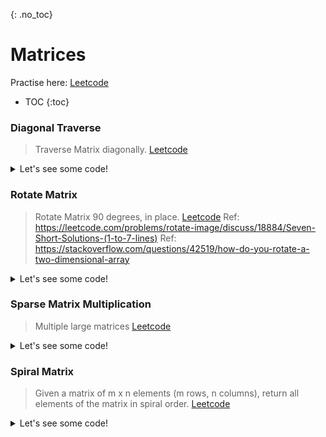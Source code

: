 {: .no_toc}
# Matrices
Practise here: [Leetcode](https://leetcode.com/list/?selectedList=9dunhxke)

- TOC
{:toc}

### Diagonal Traverse

> Traverse Matrix diagonally. 
> [Leetcode](https://leetcode.com/problems/diagonal-traverse/)

<details><summary markdown="span">Let's see some code!</summary>

```python
class Solution:
    def findDiagonalOrder(self, matrix: List[List[int]]) -> List[int]:
        m, n = len(matrix), len(matrix and matrix[0])

        res = []
        count = 0

        # get top row + right col ( rightmost edge is counted twice, hence --> for i in range(n-1))
        indices = [(0, i) for i in range(n - 1)] + [(j, n - 1) for j in range(m)]
        while indices:
            (r, c) = indices.pop(0)

            tmp = []
            while r < m and c >= 0:
                tmp.append(matrix[r][c])
                r += 1
                c -= 1

            if count % 2 == 0:
                tmp.reverse()

            count += 1
            res += tmp

        return res
```

</details>

### Rotate Matrix

> Rotate Matrix 90 degrees, in place.
> [Leetcode](https://leetcode.com/problems/rotate-image/)
> Ref: https://leetcode.com/problems/rotate-image/discuss/18884/Seven-Short-Solutions-(1-to-7-lines)
> Ref: https://stackoverflow.com/questions/42519/how-do-you-rotate-a-two-dimensional-array
<details><summary markdown="span">Let's see some code!</summary>

```python
class Solution:
    def rotate(self, A):
        A.reverse()
        for i in range(len(A)):
            for j in range(i):
                A[i][j], A[j][i] = A[j][i], A[i][j]

class Solution:
    def rotate(self, A):
        n = len(A)
        for i in range(n//2):
            for j in range(n//2 + n%2):
                tmp = A[i][j]
                A[i][j] = A[~j][i]
                A[~j][i] = A[~i][~j]
                A[~i][~j] = A[j][~i]
                A[j][~i] = tmp
```

</details>

### Sparse Matrix Multiplication

> Multiple large matrices
> [Leetcode](https://leetcode.com/problems/sparse-matrix-multiplication/)
<details><summary markdown="span">Let's see some code!</summary>

```python
class Solution:
    def multiply(self, A, B):
        def dotProduct(x, y):
            return sum(a * b for a, b in zip(x, y))

        # To multiply an m×n matrix by an n×p matrix, the n's must be the same,
        # and the result is an m×p matrix.

        # Inner expression is column, outside rows
        res = [[0 for x in range(len(B[0]))] for y in range(len(A))]

        for i in range(len(A)):
            for j in range(len(B[0])):
                res[i][j] = dotProduct(A[i], [x[j] for x in B])

        return res
```

</details>

### Spiral Matrix
> Given a matrix of m x n elements (m rows, n columns), return all elements of the matrix in spiral order.
> [Leetcode](https://leetcode.com/problems/spiral-matrix/)
 
<details><summary markdown="span">Let's see some code!</summary>

```python
class Solution:
    def spiralOrder(self, m: List[List[int]]) -> List[int]:
        def add(t1):
            nonlocal r, c
            r, c = r + t1[0], c + t1[1]

        def sub(t1):
            nonlocal r, c
            r, c = r - t1[0], c - t1[1]

        directions = [(0, 1), (1, 0), (0, -1), (-1, 0)]
        res = []
        count = 0
        total = len(m) * len(m[0])

        curr = 0
        r, c = 0, 0
        while count < total:
            res.append(m[r][c])
            m[r][c] = 'z'
            count += 1
            add(directions[curr])

            if r not in range(len(m)) or c not in range(len(m[0])) or m[r][c] == 'z':
                sub(directions[curr])
                curr = (curr + 1) % 4
                add(directions[curr])

        return res

class Solution:
    def spiralOrder(self, m: List[List[int]]) -> List[int]:

        def solve(m, accum = [] ):
            if len(m)==0:
                return accum
            else:
                accum += list(m.pop(0))
                m = list(zip(*m))[::-1]
                return solve(m, accum)

        return solve(m)
```
</details>
